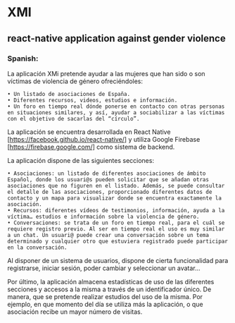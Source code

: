 # XMI
## react-native application against gender violence
### Spanish:
La aplicación XMi pretende ayudar a las mujeres que han sido o son víctimas de violencia de género ofreciéndoles:

    • Un listado de asociaciones de España.
    • Diferentes recursos, videos, estudios e información.
    • Un foro en tiempo real dónde ponerse en contacto con otras personas en situaciones similares, y así, ayudar a sociabilizar a las víctimas con el objetivo de sacarlas del “círculo”.

La aplicación se encuentra desarrollada en React Native [https://facebook.github.io/react-native/] y utiliza Google Firebase [https://firebase.google.com/] como sistema de backend.

La aplicación dispone de las siguientes secciones:

    • Asociaciones: un listado de diferentes asociaciones de ámbito Español, donde los usuari@s pueden solicitar que se añadan otras asociaciones que no figuren en el listado. Además, se puede consultar el detalle de las asociaciones, proporcionado diferentes datos de contacto y un mapa para visualizar donde se encuentra exactamente la asociación.
    • Recursos: diferentes vídeos de testimonios, información, ayuda a la víctima… estudios e información sobre la violencia de género.
    • Conversaciones: se trata de un foro en tiempo real, para el cuál se requiere registro previo. Al ser en tiempo real el uso es muy similar a un chat. Un usuari@ puede crear una conversación sobre un tema determinado y cualquier otro que estuviera registrado puede participar en la conversación.

Al disponer de un sistema de usuarios, dispone de cierta funcionalidad para registrarse, iniciar sesión, poder cambiar y seleccionar un avatar…

Por último, la aplicación almacena estadísticas de uso de las diferentes secciones y accesos a la misma a través de un identificador único. De manera, que se pretende realizar estudios del uso de la misma. Por ejemplo, en que momento del día se utiliza más la aplicación, o que asociación recibe un mayor número de visitas.